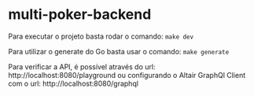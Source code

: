 # multi-poker-backend

Para executar o projeto basta rodar o comando: ``make dev``

Para utilizar o generate do Go basta usar o comando: ``make generate``

Para verificar a API, é possível através do url: http://localhost:8080/playground
ou
configurando o Altair GraphQl Client com o url: http://localhost:8080/graphql